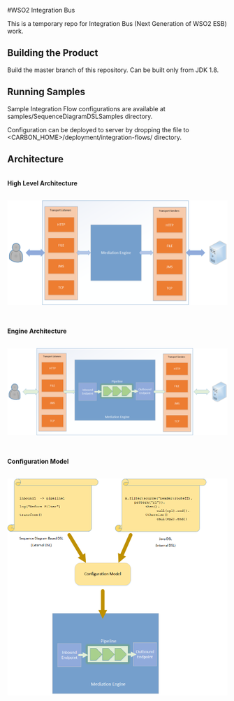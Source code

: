 #WSO2 Integration Bus

This is a temporary repo for Integration Bus (Next Generation of WSO2 ESB) work.


Building the Product
--------------------

Build the master branch of this repository.
Can be built only from JDK 1.8.


Running Samples
---------------

Sample Integration Flow configurations are available at samples/SequenceDiagramDSLSamples directory.

Configuration can be deployed to server by dropping the file to <CARBON_HOME>/deployment/integration-flows/ directory.


Architecture
------------

<br/>
<b>High Level Architecture</b>
<br/><br/>

![alt tag](docs/gw-architecture.png)



<br/><br/>
<b>Engine Architecture</b>
<br/><br/>

![alt tag](docs/engine-architecture.png)



<br/><br/>
<b>Configuration Model</b>
<br/><br/>

![alt tag](docs/config-model.png)

